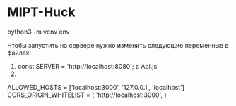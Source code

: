 # MIPT-Huck

python3 -m venv env

Чтобы запустить на сервере нужно изменить следующие переменные
в файлах:
1) const SERVER = 'http://localhost:8080'; в Api.js
2) 
ALLOWED_HOSTS = ['localhost:3000', '127.0.0.1', 'localhost']
CORS_ORIGIN_WHITELIST = (
    'http://localhost:3000',
)
